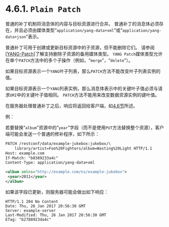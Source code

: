 # 4.6.1. `Plain Patch`

普通的补丁机制将消息体的内容与目标资源进行合并。 普通补丁的消息体必须存在，并且必须由媒体类型“`application/yang-data+xml`”或“`application/yang-data+json`”表示。

普通补丁可用于创建或更新目标资源中的子资源，但不能删除它们。 请参阅[[YANG-Patch](https://tools.ietf.org/html/rfc8040#ref-YANG-Patch)]了解支持删除子资源的备用媒体类型。 `YANG Patch`媒体类型允许在单个`PATCH`方法中的多个子操作（例如，“`merge`”，“`delete`”）。

如果目标资源表示一个`YANG`叶子列表，那么`PATCH`方法不能改变叶子列表实例的值。

如果目标资源表示一个`YANG`列表实例，那么消息体表示中的关键叶子值必须与请求`URI`中的关键叶子值相同。 `PATCH`方法不能用来改变数据资源实例的键叶值。

在服务器处理普通补丁之后，响应将返回给客户端，如[4.6节](4.6.md)所述。

例：

若要替换“`album`”资源中的“`year`”字段（而不是使用`PUT`方法替换整个资源），客户端可能会发送一个普通的修补程序，如下所示：

```XML
PATCH /restconf/data/example-jukebox:jukebox/\
    library/artist=Foo%20Fighters/album=Wasting%20Light HTTP/1.1
Host: example.com
If-Match: "b8389233a4c"
Content-Type: application/yang-data+xml

<album xmlns="http://example.com/ns/example-jukebox">
 <year>2011</year>
</album>
```

如果该字段已更新，则服务器可能会做出如下响应：

```
HTTP/1.1 204 No Content
Date: Thu, 26 Jan 2017 20:56:30 GMT
Server: example-server
Last-Modified: Thu, 26 Jan 2017 20:56:30 GMT
ETag: "b2788923da4c"
```
